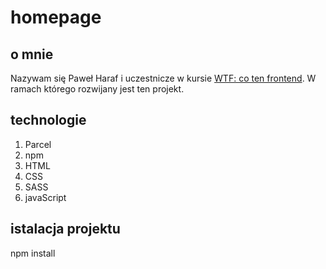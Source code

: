 # homepage

## o mnie

Nazywam się Paweł Haraf i uczestnicze w kursie [WTF: co ten frontend](https://cotenfrontend.pl). W ramach którego rozwijany jest ten projekt.

## technologie
1. Parcel
2. npm
3. HTML
4. CSS
5. SASS
6. javaScript

## istalacja projektu

npm install

